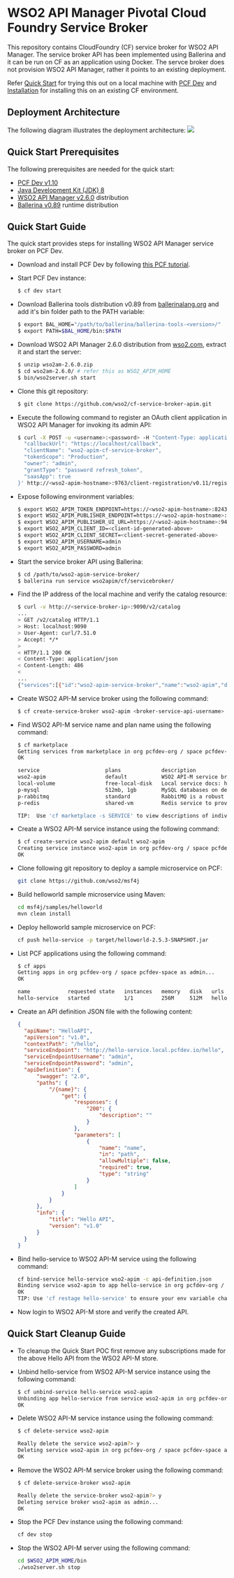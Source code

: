 # WSO2 API Manager Pivotal Cloud Foundry Service Broker

This repository contains CloudFoundry (CF) service broker for WSO2 API Manager. The service broker API has been implemented using Ballerina and it can be run on CF as an application using Docker. The servce broker does not provision WSO2 API Manager, rather it points to an existing deployment.

Refer [Quick Start](#quick-start) for trying this out on a local machine with [PCF Dev](https://pivotal.io/pcf-dev) and [Installation](#installation) for installing this on an existing CF environment.

## Deployment Architecture

The following diagram illustrates the deployment architecture:
![](images/deployment-architecture.png)

## Quick Start Prerequisites

The following prerequisites are needed for the quick start:

 - [PCF Dev v1.10](https://pivotal.io/platform/pcf-tutorials/getting-started-with-pivotal-cloud-foundry-dev/install-pcf-dev)
 - [Java Development Kit (JDK) 8](http://www.oracle.com/technetwork/java/javase/downloads/jdk8-downloads-2133151.html)
 - [WSO2 API Manager v2.6.0](http://wso2.com/api-management/) distribution
 - [Ballerina v0.89](https://ballerinalang.org/) runtime distribution

## Quick Start Guide

The quick start provides steps for installing WSO2 API Manager service broker on PCF Dev.

- Download and install PCF Dev by following [this PCF tutorial](https://pivotal.io/platform/pcf-tutorials/getting-started-with-pivotal-cloud-foundry-dev/install-pcf-dev).

- Start PCF Dev instance:

  ```bash
  $ cf dev start
  ```

- Download Ballerina tools distribution v0.89 from [ballerinalang.org](https://ballerinalang.org/) and add it's bin folder path to the PATH variable:

  ````bash
  $ export BAL_HOME="/path/to/ballerina/ballerina-tools-<version>/"
  $ export PATH=$BAL_HOME/bin:$PATH
  ````

- Download WSO2 API Manager 2.6.0 distribution from [wso2.com](http://wso2.com/api-management/), extract it and start the server:

  ````bash
  $ unzip wso2am-2.6.0.zip
  $ cd wso2am-2.6.0/ # refer this as WSO2_APIM_HOME
  $ bin/wso2server.sh start
  ````

- Clone this git repository:

  ````bash
  $ git clone https://github.com/wso2/cf-service-broker-apim.git
  ````

- Execute the following command to register an OAuth client application in WSO2 API Manager for invoking its admin API:

  ````bash
  $ curl -X POST -u <username>:<password> -H "Content-Type: application/json" -d '{
    "callbackUrl": "https://localhost/callback",
    "clientName": "wso2-apim-cf-service-broker",
    "tokenScope": "Production",
    "owner": "admin",
    "grantType": "password refresh_token",
    "saasApp": true
  }' http://<wso2-apim-hostname>:9763/client-registration/v0.11/register
  ````

- Expose following environment variables:

  ````bash
  $ export WSO2_APIM_TOKEN_ENDPOINT=https://<wso2-apim-hostname>:8243/token
  $ export WSO2_APIM_PUBLISHER_ENDPOINT=https://<wso2-apim-hostname>:9443/api/am/publisher
  $ export WSO2_APIM_PUBLISHER_UI_URL=https://<wso2-apim-hostname>:9443/publisher/
  $ export WSO2_APIM_CLIENT_ID=<client-id-generated-above>
  $ export WSO2_APIM_CLIENT_SECRET=<client-secret-generated-above>
  $ export WSO2_APIM_USERNAME=admin
  $ export WSO2_APIM_PASSWORD=admin
  ````

- Start the service broker API using Ballerina:

  ````bash
  $ cd /path/to/wso2-apim-service-broker/
  $ ballerina run service wso2apim/cf/servicebroker/
  ````

- Find the IP address of the local machine and verify the catalog resource:

  ````bash
  $ curl -v http://<service-broker-ip>:9090/v2/catalog
  ...
  > GET /v2/catalog HTTP/1.1
  > Host: localhost:9090
  > User-Agent: curl/7.51.0
  > Accept: */*
  >
  < HTTP/1.1 200 OK
  < Content-Type: application/json
  < Content-Length: 486
  <
  ...
  {"services":[{"id":"wso2-apim-service-broker","name":"wso2-apim","description":"WSO2 API-M service broker for Pivotal CloudFoundry","tags":["wso2","api"],"requires":[],"bindable":true,"metadata":{"provider":{"name":"WSO2"},"listing":{"imageUrl":"https://upload.wikimedia.org/wikipedia/en/5/56/WSO2_Software_Logo.png"}},"plan_updateable":false,"plans":[{"id":"1","name":"default","description":"Default plan without any costs","max_storage_tb":0,"metadata":{"costs":[],"bullets":[]}}]}]}
  ````

- Create WSO2 API-M service broker using the following command:

  ````bash
  $ cf create-service-broker wso2-apim <broker-service-api-username> <broker-service-api-password> http://<service-broker-ip>:9090 --space-scoped
  ````

- Find WSO2 API-M service name and plan name using the following command:

  ````bash
  $ cf marketplace
  Getting services from marketplace in org pcfdev-org / space pcfdev-space as admin...
  OK

  service                     plans             description
  wso2-apim                   default           WSO2 API-M service broker for Pivotal CloudFoundry
  local-volume                free-local-disk   Local service docs: https://github.com/cloudfoundry-incubator/local-volume-release/
  p-mysql                     512mb, 1gb        MySQL databases on demand
  p-rabbitmq                  standard          RabbitMQ is a robust and scalable high-performance multi-protocol messaging broker.
  p-redis                     shared-vm         Redis service to provide a key-value store

  TIP:  Use 'cf marketplace -s SERVICE' to view descriptions of individual plans of a given service.
  ````

- Create a WSO2 API-M service instance using the following command:

  ````bash
  $ cf create-service wso2-apim default wso2-apim
  Creating service instance wso2-apim in org pcfdev-org / space pcfdev-space as admin...
  OK
  ````

- Clone following git repository to deploy a sample microservice on PCF:
  ````bash
  git clone https://github.com/wso2/msf4j
  ````

- Build helloworld sample microservice using Maven:
  ````bash
  cd msf4j/samples/helloworld
  mvn clean install
  ````

- Deploy helloworld sample microservice on PCF:
  ````bash
  cf push hello-service -p target/helloworld-2.5.3-SNAPSHOT.jar
  ````

- List PCF applications using the following command:

  ````bash
  $ cf apps
  Getting apps in org pcfdev-org / space pcfdev-space as admin...
  OK

  name            requested state   instances   memory   disk   urls
  hello-service   started           1/1         256M     512M   hello-service.local.pcfdev.io
  ````

- Create an API definition JSON file with the following content:

  ````json
  {
    "apiName": "HelloAPI",
    "apiVersion": "v1.0",
    "contextPath": "/hello",
    "serviceEndpoint": "http://hello-service.local.pcfdev.io/hello",
    "serviceEndpointUsername": "admin",
    "serviceEndpointPassword": "admin",
    "apiDefinition": {
        "swagger": "2.0",
        "paths": {
            "/{name}": {
                "get": {
                    "responses": {
                        "200": {
                            "description": ""
                        }
                    },
                    "parameters": [
                        {
                            "name": "name",
                            "in": "path",
                            "allowMultiple": false,
                            "required": true,
                            "type": "string"
                        }
                    ]
                }
            }
        },
        "info": {
            "title": "Hello API",
            "version": "v1.0"
        }
    }
  }
  ````

- Bind hello-service to WSO2 API-M service using the following command:

  ````bash
  cf bind-service hello-service wso2-apim -c api-definition.json
  Binding service wso2-apim to app hello-service in org pcfdev-org / space pcfdev-space as admin...
  OK
  TIP: Use 'cf restage hello-service' to ensure your env variable changes take effect
  ````

- Now login to WSO2 API-M store and verify the created API.


## Quick Start Cleanup Guide

- To cleanup the Quick Start POC first remove any subscriptions made for the above Hello API from the WSO2 API-M store.

- Unbind hello-service from WSO2 API-M service instance using the following command:

  ````bash
  $ cf unbind-service hello-service wso2-apim
  Unbinding app hello-service from service wso2-apim in org pcfdev-org / space pcfdev-space as admin...
  OK
  ````

- Delete WSO2 API-M service instance using the following command:

  ````bash
  $ cf delete-service wso2-apim

  Really delete the service wso2-apim?> y
  Deleting service wso2-apim in org pcfdev-org / space pcfdev-space as admin...
  OK
  ````

- Remove the WSO2 API-M service broker using the following command:

  ````bash
  $ cf delete-service-broker wso2-apim

  Really delete the service-broker wso2-apim?> y
  Deleting service broker wso2-apim as admin...
  OK
  ````

- Stop the PCF Dev instance using the following command:

  ````bash
  cf dev stop
  ````

- Stop the WSO2 API-M server using the following command:

  ````bash
  cd $WSO2_APIM_HOME/bin
  ./wso2server.sh stop
  ````
